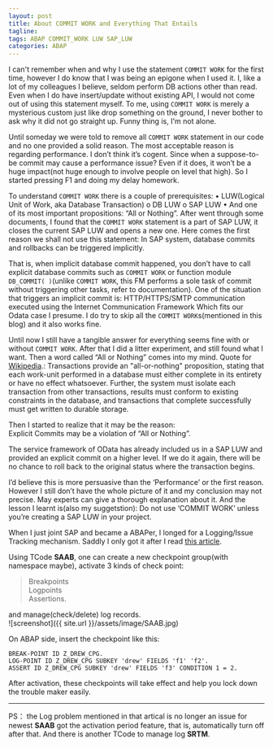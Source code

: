```yaml
---
layout: post
title: About COMMIT WORK and Everything That Entails
tagline: 
tags: ABAP COMMIT_WORK LUW SAP_LUW
categories: ABAP
---
```


I can't remember when and why I use the statement `COMMIT WORK` for the first time, however I do know that I was being an epigone when I used it. I, like a lot of my colleagues I believe, seldom perform DB actions other than read. Even when I do have insert/update without existing API, I would not come out of using this statement myself. To me, using `COMMIT WORK` is merely a mysterious custom just like drop something on the ground, I never bother to ask why it did not go straight up. Funny thing is, I'm not alone.

Until someday we were told to remove all `COMMIT WORK` statement in our code and no one provided a solid reason. The most acceptable reason is regarding performance. I don’t think it’s cogent. Since when a suppose-to-be commit may cause a performance issue? Even if it does, it won’t be a huge impact(not huge enough to involve people on level that high). So I started pressing F1 and doing my delay homework.

To understand `COMMIT WORK` there is a couple of prerequisites:
•	LUW(Logical Unit of Work, aka Database Transaction)
o	DB LUW
o	SAP LUW
•	And one of its most important propositions: “All or Nothing”.
After went through some documents, I found that the `COMMIT WORK` statement is a part of SAP LUW, it closes the current SAP LUW and opens a new one.
Here comes the first reason we shall not use this statement:
In SAP system, database commits and rollbacks can be triggered implicitly.

That is, when implicit database commit happened, you don’t have to call explicit database commits such as `COMMIT WORK` or function module `DB_COMMIT( )`(unlike `COMMIT WORK`, this FM performs a sole task of commit without triggering other tasks, refer to documentation). 
 One of the situation that triggers an implicit commit is:
HTTP/HTTPS/SMTP communication executed using the Internet Communication Framework
Which fits our Odata case I presume. I do try to skip all the `COMMIT WORK`s(mentioned in this blog) and it also works fine.

Until now I still have a tangible answer for everything seems fine with or without `COMMIT WORK`. After that I did a litter experiment, and still found what I want. Then a word called “All or Nothing” comes into my mind.
Quote for <a href="http://en.wikipedia.org/wiki/Database_transaction">Wikipedia</a>.:
Transactions provide an "all-or-nothing" proposition, stating that each work-unit performed in a database must either complete in its entirety or have no effect whatsoever. Further, the system must isolate each transaction from other transactions, results must conform to existing constraints in the database, and transactions that complete successfully must get written to durable storage.


Then I started to realize that it may be the reason:    
Explicit Commits may be a violation of “All or Nothing”.

The service framework of OData has already included us in a SAP LUW and provided an explicit commit on a higher level. If we do it again, there will be no chance to roll back to the original status where the transaction begins. 


I’d believe this is more persuasive than the ‘Performance’ or the first reason. However I still don’t have the whole picture of it and my conclusion may not precise.  May experts can give a thorough explanation about it. And the lesson I learnt is(also my suggetstion):
Do not use ‘COMMIT WORK’ unless you’re creating a SAP LUW in your project.



When I just joint SAP and became a ABAPer, I longed for a Logging/Issue Tracking mechanism. Saddly I only got it after I read 
<a href="http://scn.sap.com/community/abap/testing-and-troubleshooting/blog/2011/11/09/checkpoint-group-the-powerful-friend-of-every-abaper-but-beware">this article</a>.

Using TCode **SAAB**, one can create a new checkpoint group(with namespace maybe), activate 3 kinds of check point:

> Breakpoints    
> Logpoints    
> Assertions.  

and manage(check/delete) log records.  
![screenshot]({{ site.url }}/assets/image/SAAB.jpg)

On ABAP side, insert the checkpoint like this:

`BREAK-POINT ID Z_DREW_CPG.`  
`LOG-POINT ID Z_DREW_CPG SUBKEY 'drew' FIELDS 'f1' 'f2'.`  
`ASSERT ID Z_DREW_CPG SUBKEY 'drew' FIELDS 'f3' CONDITION 1 = 2.`  

After activation, these checkpoints will take effect and help you lock down the trouble maker easily.  

---
PS： the Log problem mentioned in that artical is no longer an issue for newest __SAAB__ got the activation period feature, that is, automatically turn off after that. And there is another TCode to manage log __SRTM__.
